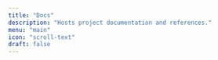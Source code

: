 ```yaml
---
title: "Docs"
description: "Hosts project documentation and references."
menu: "main"
icon: "scroll-text"
draft: false
---
```

